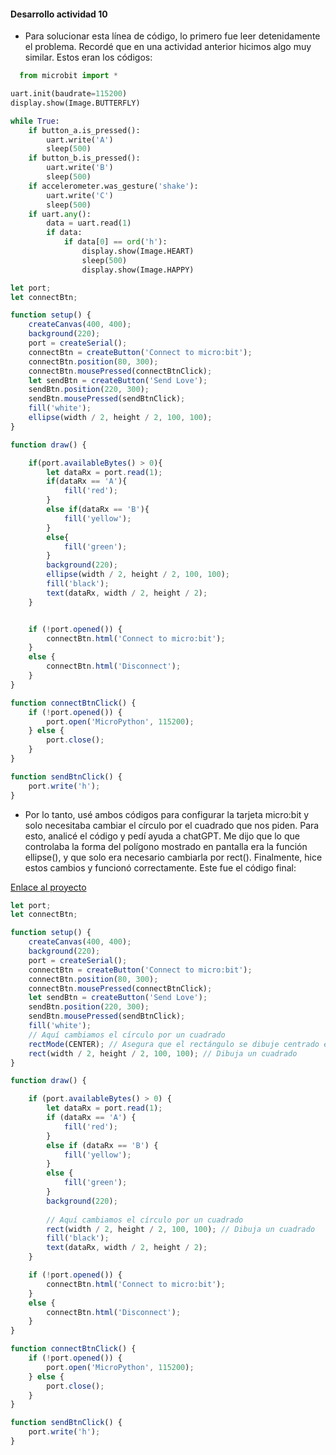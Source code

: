 #### Desarrollo actividad 10

- Para solucionar esta línea de código, lo primero fue leer detenidamente el problema. Recordé que en una actividad anterior hicimos algo muy similar. Estos eran los códigos:

```py
  from microbit import *

uart.init(baudrate=115200)
display.show(Image.BUTTERFLY)

while True:
    if button_a.is_pressed():
        uart.write('A')
        sleep(500)
    if button_b.is_pressed():
        uart.write('B')
        sleep(500)
    if accelerometer.was_gesture('shake'):
        uart.write('C')
        sleep(500)
    if uart.any():
        data = uart.read(1)
        if data:
            if data[0] == ord('h'):
                display.show(Image.HEART)
                sleep(500)
                display.show(Image.HAPPY)
```

```js
let port;
let connectBtn;

function setup() {
    createCanvas(400, 400);
    background(220);
    port = createSerial();
    connectBtn = createButton('Connect to micro:bit');
    connectBtn.position(80, 300);
    connectBtn.mousePressed(connectBtnClick);
    let sendBtn = createButton('Send Love');
    sendBtn.position(220, 300);
    sendBtn.mousePressed(sendBtnClick);
    fill('white');
    ellipse(width / 2, height / 2, 100, 100);
}

function draw() {

    if(port.availableBytes() > 0){
        let dataRx = port.read(1);
        if(dataRx == 'A'){
            fill('red');
        }
        else if(dataRx == 'B'){
            fill('yellow');
        }
        else{
            fill('green');
        }
        background(220);
        ellipse(width / 2, height / 2, 100, 100);
        fill('black');
        text(dataRx, width / 2, height / 2);
    }


    if (!port.opened()) {
        connectBtn.html('Connect to micro:bit');
    }
    else {
        connectBtn.html('Disconnect');
    }
}

function connectBtnClick() {
    if (!port.opened()) {
        port.open('MicroPython', 115200);
    } else {
        port.close();
    }
}

function sendBtnClick() {
    port.write('h');
}
```

- Por lo tanto, usé ambos códigos para configurar la tarjeta micro:bit y solo necesitaba cambiar el círculo por el cuadrado que nos piden. Para esto, analicé el código y pedí ayuda a chatGPT. Me dijo que lo que controlaba la forma del polígono mostrado en pantalla era la función ellipse(), y que solo era necesario cambiarla por rect(). Finalmente, hice estos cambios y funcionó correctamente. Este fue el código final:

[Enlace al proyecto](https://editor.p5js.org/JoseDRP/sketches/M1pVvUijI)

```js
let port;
let connectBtn;

function setup() {
    createCanvas(400, 400);
    background(220);
    port = createSerial();
    connectBtn = createButton('Connect to micro:bit');
    connectBtn.position(80, 300);
    connectBtn.mousePressed(connectBtnClick);
    let sendBtn = createButton('Send Love');
    sendBtn.position(220, 300);
    sendBtn.mousePressed(sendBtnClick);
    fill('white');
    // Aquí cambiamos el círculo por un cuadrado
    rectMode(CENTER); // Asegura que el rectángulo se dibuje centrado en las coordenadas
    rect(width / 2, height / 2, 100, 100); // Dibuja un cuadrado
}

function draw() {

    if (port.availableBytes() > 0) {
        let dataRx = port.read(1);
        if (dataRx == 'A') {
            fill('red');
        }
        else if (dataRx == 'B') {
            fill('yellow');
        }
        else {
            fill('green');
        }
        background(220);
        
        // Aquí cambiamos el círculo por un cuadrado
        rect(width / 2, height / 2, 100, 100); // Dibuja un cuadrado
        fill('black');
        text(dataRx, width / 2, height / 2);
    }

    if (!port.opened()) {
        connectBtn.html('Connect to micro:bit');
    }
    else {
        connectBtn.html('Disconnect');
    }
}

function connectBtnClick() {
    if (!port.opened()) {
        port.open('MicroPython', 115200);
    } else {
        port.close();
    }
}

function sendBtnClick() {
    port.write('h');
}
```
